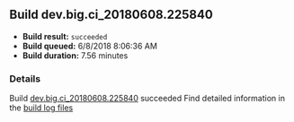 ## Build dev.big.ci_20180608.225840
- **Build result:** `succeeded`
- **Build queued:** 6/8/2018 8:06:36 AM
- **Build duration:** 7.56 minutes
### Details
Build [dev.big.ci_20180608.225840](https://winappstudio.visualstudio.com/web/build.aspx?pcguid=a4ef43be-68ce-4195-a619-079b4d9834c2&builduri=vstfs%3a%2f%2f%2fBuild%2fBuild%2f25840) succeeded
Find detailed information in the [build log files](https://uwpctdiags.blob.core.windows.net/buildlogs/dev.big.ci_20180608.225840_logs.zip)

